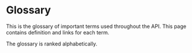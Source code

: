 ---
---

# Glossary

This is the glossary of important terms used throughout the API. This page contains definition and links for each term.

The glossary is ranked alphabetically.